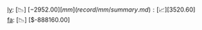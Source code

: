 [ly](record/ly/summary.md): [📉] [$-2952.00]  
[mm](record/mm/summary.md): [📈] [$3520.60]  
[fa](record/fa/summary.md): [📉] [$-888160.00]  
